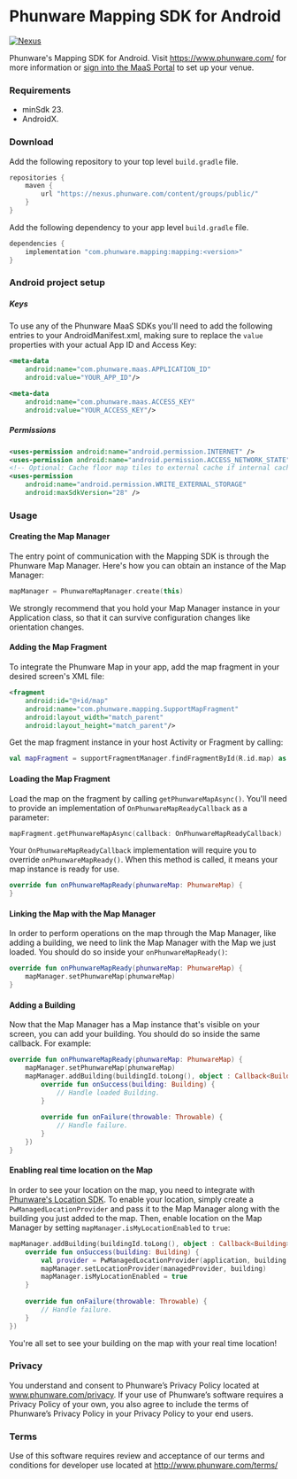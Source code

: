 # Phunware Mapping SDK for Android

[![Nexus](https://img.shields.io/nexus/r/com.phunware.mapping/mapping?color=brightgreen&server=https%3A%2F%2Fnexus.phunware.com)](https://nexus.phunware.com/content/groups/public/com/phunware/mapping/mapping/)

Phunware's Mapping SDK for Android. Visit https://www.phunware.com/ for more information or [sign into the MaaS Portal](http://maas.phunware.com/) to set up your venue.

### Requirements
* minSdk 23.
* AndroidX.

### Download
Add the following repository to your top level `build.gradle` file.
```groovy
repositories {
    maven {
        url "https://nexus.phunware.com/content/groups/public/"
    }
}
```

 Add the following dependency to your app level `build.gradle` file.
```groovy
dependencies {
    implementation "com.phunware.mapping:mapping:<version>"
}
```

### Android project setup
##### Keys
To use any of the Phunware MaaS SDKs you'll need to add the following entries to your AndroidManifest.xml, making sure to replace the `value` properties with your actual App ID and Access Key:
```xml
<meta-data
    android:name="com.phunware.maas.APPLICATION_ID"
    android:value="YOUR_APP_ID"/>

<meta-data
    android:name="com.phunware.maas.ACCESS_KEY"
    android:value="YOUR_ACCESS_KEY"/>
```

##### Permissions
```xml
<uses-permission android:name="android.permission.INTERNET" />
<uses-permission android:name="android.permission.ACCESS_NETWORK_STATE" />
<!-- Optional: Cache floor map tiles to external cache if internal cache is unavailable -->
<uses-permission
    android:name="android.permission.WRITE_EXTERNAL_STORAGE"
    android:maxSdkVersion="28" />
```

### Usage
#### Creating the Map Manager
The entry point of communication with the Mapping SDK is through the Phunware Map Manager.
Here's how you can obtain an instance of the Map Manager:
```kotlin
mapManager = PhunwareMapManager.create(this)
```
We strongly recommend that you hold your Map Manager instance in your Application class, so that it can survive configuration changes like orientation changes.

#### Adding the Map Fragment
To integrate the Phunware Map in your app, add the map fragment in your desired screen's XML file:
```xml
<fragment
    android:id="@+id/map"
    android:name="com.phunware.mapping.SupportMapFragment"
    android:layout_width="match_parent"
    android:layout_height="match_parent"/>
```

Get the map fragment instance in your host Activity or Fragment by calling:
```kotlin
val mapFragment = supportFragmentManager.findFragmentById(R.id.map) as SupportMapFragment
```

#### Loading the Map Fragment
Load the map on the fragment by calling `getPhunwareMapAsync()`. You'll need to provide an implementation of `OnPhunwareMapReadyCallback` as a parameter:
```kotlin
mapFragment.getPhunwareMapAsync(callback: OnPhunwareMapReadyCallback)
```

Your `OnPhunwareMapReadyCallback` implementation will require you to override `onPhunwareMapReady()`. When this method is called, it means your map instance is ready for use.
```kotlin
override fun onPhunwareMapReady(phunwareMap: PhunwareMap) {
}
```

#### Linking the Map with the Map Manager
In order to perform operations on the map through the Map Manager, like adding a building, we need to link the Map Manager with the Map we just loaded. You should do so inside your `onPhunwareMapReady()`:
```kotlin
override fun onPhunwareMapReady(phunwareMap: PhunwareMap) {
    mapManager.setPhunwareMap(phunwareMap)
}
```

#### Adding a Building
Now that the Map Manager has a Map instance that's visible on your screen, you can add your building. You should do so inside the same callback. For example:
```kotlin
override fun onPhunwareMapReady(phunwareMap: PhunwareMap) {
    mapManager.setPhunwareMap(phunwareMap)
    mapManager.addBuilding(buildingId.toLong(), object : Callback<Building> {
        override fun onSuccess(building: Building) {
            // Handle loaded Building.
        }
        
        override fun onFailure(throwable: Throwable) {
            // Handle failure.
        }
    })
}
```

#### Enabling real time location on the Map
In order to see your location on the map, you need to integrate with [Phunware's Location SDK](https://github.com/phunware/maas-location-android-sdk).
To enable your location, simply create a `PwManagedLocationProvider` and pass it to the Map Manager along with the building you just added to the map. Then, enable location on the Map Manager by setting `mapManager.isMyLocationEnabled` to `true`:
```kotlin
mapManager.addBuilding(buildingId.toLong(), object : Callback<Building> {
    override fun onSuccess(building: Building) {
        val provider = PwManagedLocationProvider(application, building.id, null)
        mapManager.setLocationProvider(managedProvider, building)
        mapManager.isMyLocationEnabled = true
    }
        
    override fun onFailure(throwable: Throwable) {
        // Handle failure.
    }
})
```

You're all set to see your building on the map with your real time location!

### Privacy
You understand and consent to Phunware’s Privacy Policy located at www.phunware.com/privacy. If your use of Phunware’s software requires a Privacy Policy of your own, you also agree to include the terms of Phunware’s Privacy Policy in your Privacy Policy to your end users.

### Terms
Use of this software requires review and acceptance of our terms and conditions for developer use located at http://www.phunware.com/terms/
